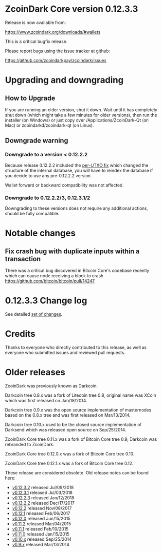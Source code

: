 ZcoinDark Core version 0.12.3.3
==========================

Release is now available from:

  <https://www.zcoindark.org/downloads/#wallets>

This is a critical bugfix release.

Please report bugs using the issue tracker at github:

  <https://github.com/zcoindarkpay/zcoindark/issues>


Upgrading and downgrading
=========================

How to Upgrade
--------------

If you are running an older version, shut it down. Wait until it has completely
shut down (which might take a few minutes for older versions), then run the
installer (on Windows) or just copy over /Applications/ZcoinDark-Qt (on Mac) or
zcoindarkd/zcoindark-qt (on Linux).

Downgrade warning
-----------------

### Downgrade to a version < 0.12.2.2

Because release 0.12.2.2 included the [per-UTXO fix](release-notes/zcoindark/release-notes-0.12.2.2.md#per-utxo-fix)
which changed the structure of the internal database, you will have to reindex
the database if you decide to use any pre-0.12.2.2 version.

Wallet forward or backward compatibility was not affected.

### Downgrade to 0.12.2.2/3, 0.12.3.1/2

Downgrading to these versions does not require any additional actions, should be
fully compatible.


Notable changes
===============

Fix crash bug with duplicate inputs within a transaction
--------------------------------------------------------

There was a critical bug discovered in Bitcoin Core's codebase recently which
can cause node receiving a block to crash https://github.com/bitcoin/bitcoin/pull/14247

0.12.3.3 Change log
===================

See detailed [set of changes](https://github.com/zcoindarkpay/zcoindark/compare/v0.12.3.2...zcoindarkpay:v0.12.3.3).

Credits
=======

Thanks to everyone who directly contributed to this release,
as well as everyone who submitted issues and reviewed pull requests.


Older releases
==============

ZcoinDark was previously known as Darkcoin.

Darkcoin tree 0.8.x was a fork of Litecoin tree 0.8, original name was XCoin
which was first released on Jan/18/2014.

Darkcoin tree 0.9.x was the open source implementation of masternodes based on
the 0.8.x tree and was first released on Mar/13/2014.

Darkcoin tree 0.10.x used to be the closed source implementation of Darksend
which was released open source on Sep/25/2014.

ZcoinDark Core tree 0.11.x was a fork of Bitcoin Core tree 0.9,
Darkcoin was rebranded to ZcoinDark.

ZcoinDark Core tree 0.12.0.x was a fork of Bitcoin Core tree 0.10.

ZcoinDark Core tree 0.12.1.x was a fork of Bitcoin Core tree 0.12.

These release are considered obsolete. Old release notes can be found here:

- [v0.12.3.2](https://github.com/zcoindarkpay/zcoindark/blob/master/doc/release-notes/zcoindark/release-notes-0.12.3.2.md) released Jul/09/2018
- [v0.12.3.1](https://github.com/zcoindarkpay/zcoindark/blob/master/doc/release-notes/zcoindark/release-notes-0.12.3.1.md) released Jul/03/2018
- [v0.12.2.3](https://github.com/zcoindarkpay/zcoindark/blob/master/doc/release-notes/zcoindark/release-notes-0.12.2.3.md) released Jan/12/2018
- [v0.12.2.2](https://github.com/zcoindarkpay/zcoindark/blob/master/doc/release-notes/zcoindark/release-notes-0.12.2.2.md) released Dec/17/2017
- [v0.12.2](https://github.com/zcoindarkpay/zcoindark/blob/master/doc/release-notes/zcoindark/release-notes-0.12.2.md) released Nov/08/2017
- [v0.12.1](https://github.com/zcoindarkpay/zcoindark/blob/master/doc/release-notes/zcoindark/release-notes-0.12.1.md) released Feb/06/2017
- [v0.12.0](https://github.com/zcoindarkpay/zcoindark/blob/master/doc/release-notes/zcoindark/release-notes-0.12.0.md) released Jun/15/2015
- [v0.11.2](https://github.com/zcoindarkpay/zcoindark/blob/master/doc/release-notes/zcoindark/release-notes-0.11.2.md) released Mar/04/2015
- [v0.11.1](https://github.com/zcoindarkpay/zcoindark/blob/master/doc/release-notes/zcoindark/release-notes-0.11.1.md) released Feb/10/2015
- [v0.11.0](https://github.com/zcoindarkpay/zcoindark/blob/master/doc/release-notes/zcoindark/release-notes-0.11.0.md) released Jan/15/2015
- [v0.10.x](https://github.com/zcoindarkpay/zcoindark/blob/master/doc/release-notes/zcoindark/release-notes-0.10.0.md) released Sep/25/2014
- [v0.9.x](https://github.com/zcoindarkpay/zcoindark/blob/master/doc/release-notes/zcoindark/release-notes-0.9.0.md) released Mar/13/2014

